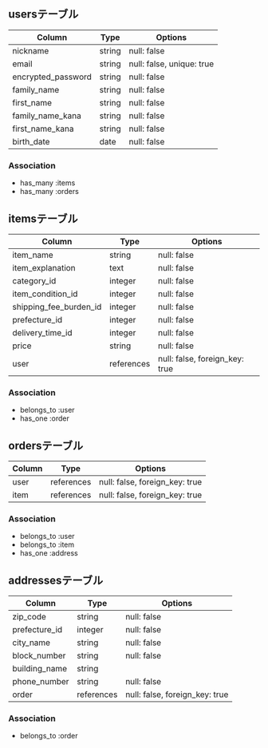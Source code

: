 ## usersテーブル

| Column               | Type       | Options                   |
| -------------------- | ---------- | ------------------------- |
| nickname             | string     | null: false               |
| email                | string     | null: false, unique: true |
| encrypted_password   | string     | null: false               |
| family_name          | string     | null: false               |
| first_name           | string     | null: false               |
| family_name_kana     | string     | null: false               |
| first_name_kana      | string     | null: false               |
| birth_date           | date       | null: false               |

### Association
- has_many :items
- has_many :orders

## itemsテーブル
| Column                 | Type       | Options                        |
| ---------------------- | ---------- | ------------------------------ |
| item_name              | string     | null: false                    |
| item_explanation       | text       | null: false                    |
| category_id            | integer    | null: false                    |
| item_condition_id      | integer    | null: false                    |
| shipping_fee_burden_id | integer    | null: false                    |
| prefecture_id          | integer    | null: false                    |
| delivery_time_id       | integer    | null: false                    |
| price                  | string     | null: false                    |
| user                   | references | null: false, foreign_key: true |

### Association
- belongs_to :user
- has_one :order

## ordersテーブル
| Column | Type       | Options                        |
| ------ | ---------- | ------------------------------ |
| user   | references | null: false, foreign_key: true |
| item   | references | null: false, foreign_key: true |

### Association
- belongs_to :user
- belongs_to :item
- has_one :address

## addressesテーブル
| Column         | Type       | Options                        |
| -------------- | ---------- | ------------------------------ |
| zip_code       | string     | null: false                    |
| prefecture_id  | integer    | null: false                    |
| city_name      | string     | null: false                    |
| block_number   | string     | null: false                    |
| building_name  | string     |                                |
| phone_number   | string     | null: false                    |
| order          | references | null: false, foreign_key: true |

### Association
- belongs_to :order